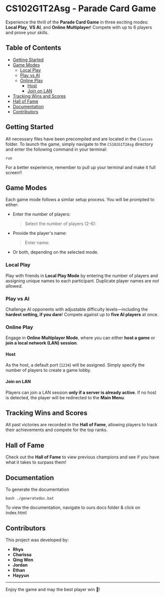 # CS102G1T2Asg - Parade Card Game

Experience the thrill of the **Parade Card Game** in three exciting modes: **Local Play**, **VS AI**, and **Online Multiplayer**! Compete with up to 6 players and prove your skills.

## Table of Contents
- [Getting Started](#getting-started)
- [Game Modes](#game-modes)
  - [Local Play](#local-play)
  - [Play vs AI](#play-vs-ai)
  - [Online Play](#online-play)
    - [Host](#host)
    - [Join on LAN](#join-on-lan)
- [Tracking Wins and Scores](#tracking-wins-and-scores)
- [Hall of Fame](#hall-of-fame)
- [Documentation](#documentation)
- [Contributors](#contributors)

## Getting Started

All necessary files have been precompiled and are located in the `Classes` folder. To launch the game, simply navigate to the `CS102G1T2Asg` directory and enter the following command in your terminal:

```
run
```

For a better experience, remember to pull up your terminal and make it full screen!!

## Game Modes

Each game mode follows a similar setup process. You will be prompted to either:
- Enter the number of players:
  > Select the number of players (2-6):
- Provide the player's name:
  > Enter <player> name:
- Or both, depending on the selected mode.

### Local Play

Play with friends in **Local Play Mode** by entering the number of players and assigning unique names to each participant. Duplicate player names are *not allowed*.

### Play vs AI

Challenge AI opponents with adjustable difficulty levels—including the **hardest setting, if you dare**! Compete against up to **five AI players** at once.

### Online Play

Engage in **Online Multiplayer Mode**, where you can either **host a game** or **join a local network (LAN) session**.

#### Host

As the host, a default port (`1234`) will be assigned. Simply specify the number of players to create a game lobby.

#### Join on LAN

Players can join a LAN session **only if a server is already active**. If no host is detected, the player will be redirected to the **Main Menu**.

## Tracking Wins and Scores

All past victories are recorded in the **Hall of Fame**, allowing players to track their achievements and compete for the top ranks.

## Hall of Fame

Check out the **Hall of Fame** to view previous champions and see if you have what it takes to surpass them!

## Documentation

To generate the documentation
```
bash ./generatedoc.bat
```
To view the documentation, navigate to ours docs folder & click on index.html

## Contributors

This project was developed by:

- **Rhys**
- **Charissa**
- **Qing Wen**
- **Jordan**
- **Ethan**
- **Hayyun**

---

Enjoy the game and may the best player win 🎉!
